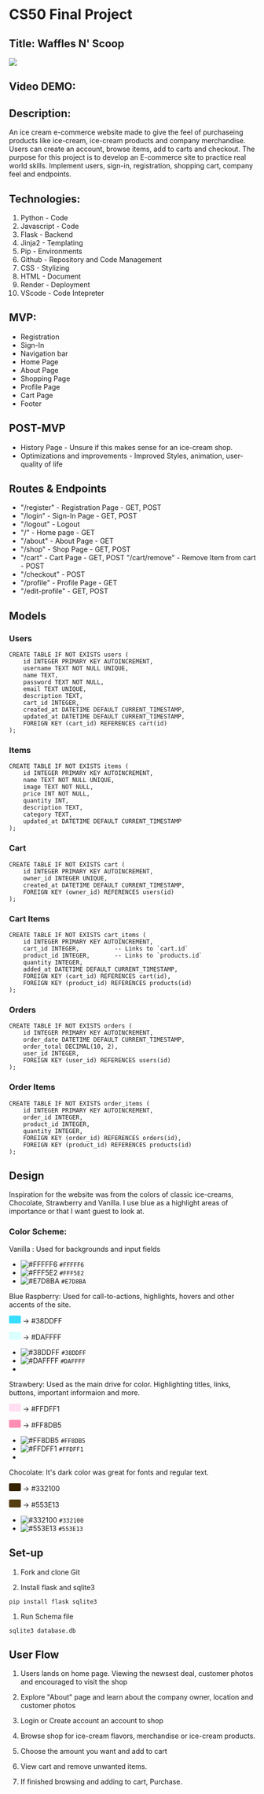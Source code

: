 # CS50 Final Project

## Title: Waffles N' Scoop

<img src="./static/images/Product_Photos/Waffle_N_Scoop_logo.png">

## Video DEMO:

## Description:

An ice cream e-commerce website made to give the feel of purchaseing products like ice-cream, ice-cream products and company merchandise.
Users can create an account, browse items, add to carts and checkout.
The purpose for this project is to develop an E-commerce site to practice real world skills. Implement users, sign-in, registration, shopping cart, company feel and endpoints.

## Technologies:

1. Python - Code
1. Javascript - Code
1. Flask - Backend
1. Jinja2 - Templating
1. Pip - Environments
1. Github - Repository and Code Management
1. CSS - Stylizing
1. HTML - Document
1. Render - Deployment
1. VScode - Code Intepreter

## MVP:

- Registration
- Sign-In
- Navigation bar
- Home Page
- About Page
- Shopping Page
- Profile Page
- Cart Page
- Footer

## POST-MVP

- History Page - Unsure if this makes sense for an ice-cream shop.
- Optimizations and improvements - Improved Styles, animation, user-quality of life

## Routes & Endpoints

- "/register" - Registration Page - GET, POST
- "/login" - Sign-In Page - GET, POST
- "/logout" - Logout
- "/" - Home page - GET
- "/about" - About Page - GET
- "/shop" - Shop Page - GET, POST
- "/cart" - Cart Page - GET, POST
  "/cart/remove" - Remove Item from cart - POST
- "/checkout" - POST
- "/profile" - Profile Page - GET
- "/edit-profile" - GET, POST

## Models

### Users

```
CREATE TABLE IF NOT EXISTS users (
    id INTEGER PRIMARY KEY AUTOINCREMENT,
    username TEXT NOT NULL UNIQUE,
    name TEXT,
    password TEXT NOT NULL,
    email TEXT UNIQUE,
    description TEXT,
    cart_id INTEGER,
    created_at DATETIME DEFAULT CURRENT_TIMESTAMP,
    updated_at DATETIME DEFAULT CURRENT_TIMESTAMP,
    FOREIGN KEY (cart_id) REFERENCES cart(id)
);
```

### Items

```
CREATE TABLE IF NOT EXISTS items (
    id INTEGER PRIMARY KEY AUTOINCREMENT,
    name TEXT NOT NULL UNIQUE,
    image TEXT NOT NULL,
    price INT NOT NULL,
    quantity INT,
    description TEXT,
    category TEXT,
    updated_at DATETIME DEFAULT CURRENT_TIMESTAMP
);
```

### Cart

```
CREATE TABLE IF NOT EXISTS cart (
    id INTEGER PRIMARY KEY AUTOINCREMENT,
    owner_id INTEGER UNIQUE,
    created_at DATETIME DEFAULT CURRENT_TIMESTAMP,
    FOREIGN KEY (owner_id) REFERENCES users(id)
);
```

### Cart Items

```
CREATE TABLE IF NOT EXISTS cart_items (
    id INTEGER PRIMARY KEY AUTOINCREMENT,
    cart_id INTEGER,          -- Links to `cart.id`
    product_id INTEGER,       -- Links to `products.id`
    quantity INTEGER,
    added_at DATETIME DEFAULT CURRENT_TIMESTAMP,
    FOREIGN KEY (cart_id) REFERENCES cart(id),
    FOREIGN KEY (product_id) REFERENCES products(id)
);
```

### Orders

```
CREATE TABLE IF NOT EXISTS orders (
    id INTEGER PRIMARY KEY AUTOINCREMENT,
    order_date DATETIME DEFAULT CURRENT_TIMESTAMP,
    order_total DECIMAL(10, 2),
    user_id INTEGER,
    FOREIGN KEY (user_id) REFERENCES users(id)
);
```

### Order Items

```
CREATE TABLE IF NOT EXISTS order_items (
    id INTEGER PRIMARY KEY AUTOINCREMENT,
    order_id INTEGER,
    product_id INTEGER,
    quantity INTEGER,
    FOREIGN KEY (order_id) REFERENCES orders(id),
    FOREIGN KEY (product_id) REFERENCES products(id)
);
```

## Design

Inspiration for the website was from the colors of classic ice-creams, Chocolate, Strawberry and Vanilla.
I use blue as a highlight areas of importance or that I want guest to look at.

### Color Scheme:

Vanilla : Used for backgrounds and input fields

- ![#FFFFF6](https://placehold.co/15x15/FFFFF6/FFFFF6.png) `#FFFFF6`
- ![#FFF5E2](https://placehold.co/15x15/FFF5E2/FFF5E2.png) `#FFF5E2`
- ![#E7D8BA](https://placehold.co/15x15/E7D8BA/E7D8BA.png) `#E7D8BA`
  
Blue Raspberry: Used for call-to-actions, highlights, hovers and other accents of the site.

<span style="background-color: #38DDFF; display: inline-block; width: 1.5rem; height: 1rem; border-radius: 2px"></span> &rarr; #38DDFF

<span style="background-color: #DAFFFF; display: inline-block; width: 1.5rem; height: 1rem; border-radius: 2px"></span> &rarr; #DAFFFF
- ![#38DDFF](https://placehold.co/15x15/38DDFF/38DDFF.png) `#38DDFF`
- ![#DAFFFF](https://placehold.co/15x15/DAFFFF/DAFFFF.png) `#DAFFFF`
- 
Strawbery: Used as the main drive for color. Highlighting titles, links, buttons, important informaion and more.

<span style="background-color: #FFDFF1; display: inline-block; width: 1.5rem; height: 1rem; border-radius: 2px"></span> &rarr; #FFDFF1

<span style="background-color: #FF8DB5; display: inline-block; width: 1.5rem; height: 1rem; border-radius: 2px"></span> &rarr; #FF8DB5
- ![#FF8DB5](https://placehold.co/15x15/FF8DB5/FF8DB5.png) `#FF8DB5`
- ![#FFDFF1](https://placehold.co/15x15/FFDFF1/FFDFF1.png) `#FFDFF1`
- 
Chocolate: It's dark color was great for fonts and regular text.

<span style="background-color: #332100; display: inline-block; width: 1.5rem; height: 1rem; border-radius: 2px"></span> &rarr; #332100

<span style="background-color: #553E13; display: inline-block; width: 1.5rem; height: 1rem; border-radius: 2px"></span> &rarr; #553E13
- ![#332100](https://placehold.co/15x15/332100/332100.png) `#332100`
- ![#553E13](https://placehold.co/15x15/553E13/553E13.png) `#553E13`

## Set-up

1. Fork and clone Git

1. Install flask and sqlite3

```
pip install flask sqlite3
```

1. Run Schema file

```
sqlite3 database.db
```

## User Flow

1. Users lands on home page. Viewing the newsest deal, customer photos and encouraged to visit the shop

1. Explore "About" page and learn about the company owner, location and customer photos

1. Login or Create account an account to shop

1. Browse shop for ice-cream flavors, merchandise or ice-cream products.

1. Choose the amount you want and add to cart

1. View cart and remove unwanted items.

1. If finished browsing and adding to cart, Purchase.
